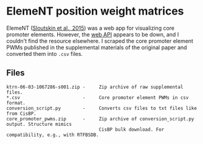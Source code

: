 # ElemeNT position weight matrices

ElemeNT ([Sloutskin et al., 2015](http://dx.doi.org/10.1080/21541264.2015.1067286)) was a web app for visualizing core promoter elements. However, the [web API](http://lifefaculty.biu.ac.il/gershon-tamar/index.php/resources) appears to be down, and I couldn't find the resource elsewhere. I scraped the core promoter element PWMs published in the supplemental materials of the original paper and converted them into `.csv` files.

## Files

```
ktrn-06-03-1067286-s001.zip -     Zip archive of raw supplemental files.
*.csv                       -     Core promoter element PWMs in csv format.
conversion_script.py        -     Converts csv files to txt files like from CisBP.
core_promoter_pwms.zip      -     Zip archive of conversion_script.py output. Structure mimics
                                  CisBP bulk download. For compatibility, e.g., with RTFBSDB.
```
